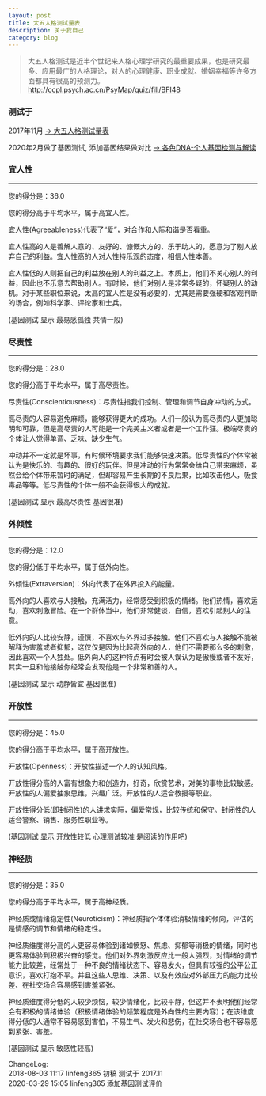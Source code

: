 ```yaml
---
layout: post
title: 大五人格测试量表
description: 关于我自己
category: blog
---
```


> 大五人格测试是近半个世纪来人格心理学研究的最重要成果，也是研究最多、应用最广的人格理论，对人的心理健康、职业成就、婚姻幸福等许多方面都具有很高的预测力。
> http://ccpl.psych.ac.cn/PsyMap/quiz/fill/BFI48

### 测试于

2017年11月 [ → 大五人格测试量表](http://ccpl.psych.ac.cn/PsyMap/quiz/fill/BFI48)

2020年2月做了基因测试, 添加基因结果做对比 [ → 各色DNA-个人基因检测与解读](https://www.gesedna.com/)



### 宜人性

* * *

您的得分是：36.0

您的得分高于平均水平，属于高宜人性。

宜人性(Agreeableness)代表了“爱”，对合作和人际和谐是否看重。

宜人性高的人是善解人意的、友好的、慷慨大方的、乐于助人的，愿意为了别人放弃自己的利益。宜人性高的人对人性持乐观的态度，相信人性本善。

宜人性低的人则把自己的利益放在别人的利益之上。本质上，他们不关心别人的利益，因此也不乐意去帮助别人。有时候，他们对别人是非常多疑的，怀疑别人的动机。对于某些职位来说，太高的宜人性是没有必要的，尤其是需要强硬和客观判断的场合，例如科学家、评论家和士兵。

(基因测试 显示 最易感孤独 共情一般)

### 尽责性

* * *

您的得分是：28.0

您的得分高于平均水平，属于高尽责性。

尽责性(Conscientiousness)：尽责性指我们控制、管理和调节自身冲动的方式。

高尽责的人容易避免麻烦，能够获得更大的成功。人们一般认为高尽责的人更加聪明和可靠，但是高尽责的人可能是一个完美主义者或者是一个工作狂。极端尽责的个体让人觉得单调、乏味、缺少生气。

冲动并不一定就是坏事，有时候环境要求我们能够快速决策。低尽责性的个体常被认为是快乐的、有趣的、很好的玩伴。但是冲动的行为常常会给自己带来麻烦，虽然会给个体带来暂时的满足，但却容易产生长期的不良后果，比如攻击他人，吸食毒品等等。低尽责性的个体一般不会获得很大的成就。

(基因测试 显示 最高尽责性 基因很准)

### 外倾性

* * *

您的得分是：12.0

您的得分低于平均水平，属于低外向性。

外倾性(Extraversion)：外向代表了在外界投入的能量。

高外向的人喜欢与人接触，充满活力，经常感受到积极的情绪。他们热情，喜欢运动，喜欢刺激冒险。在一个群体当中，他们非常健谈，自信，喜欢引起别人的注意。

低外向的人比较安静，谨慎，不喜欢与外界过多接触。他们不喜欢与人接触不能被解释为害羞或者抑郁，这仅仅是因为比起高外向的人，他们不需要那么多的刺激，因此喜欢一个人独处。低外向人的这种特点有时会被人误认为是傲慢或者不友好，其实一旦和他接触你经常会发现他是一个非常和善的人。

(基因测试 显示 动静皆宜 基因很准)

### 开放性

* * *

您的得分是：45.0

您的得分高于平均水平，属于高开放性。

开放性(Openness)：开放性描述一个人的认知风格。

开放性得分高的人富有想象力和创造力，好奇，欣赏艺术，对美的事物比较敏感。开放性的人偏爱抽象思维，兴趣广泛。开放性的人适合教授等职业。

开放性得分低(即封闭性)的人讲求实际，偏爱常规，比较传统和保守。封闭性的人适合警察、销售、服务性职业等。

(基因测试 显示 开放性较低 心理测试较准 是阅读的作用吧)

### 神经质

* * *

您的得分是：35.0

您的得分高于平均水平，属于高神经质。

神经质或情绪稳定性(Neuroticism)：神经质指个体体验消极情绪的倾向，评估的是情感的调节和情绪的稳定性。

神经质维度得分高的人更容易体验到诸如愤怒、焦虑、抑郁等消极的情绪，同时也更容易体验到积极兴奋的感觉。他们对外界刺激反应比一般人强烈，对情绪的调节能力比较差，经常处于一种不良的情绪状态下、容易发火，但具有较强的公平公正意识，喜欢打抱不平。并且这些人思维、决策、以及有效应对外部压力的能力比较差、在社交场合容易感到害羞紧张。

神经质维度得分低的人较少烦恼，较少情绪化，比较平静，但这并不表明他们经常会有积极的情绪体验（积极情绪体验的频繁程度是外向性的主要内容）；在该维度得分低的人通常不容易感到害怕，不易生气、发火和悲伤，在社交场合也不容易感到紧张、害羞。

(基因测试 显示 敏感性较高)


ChangeLog:  
2018-08-03 11:17 linfeng365 初稿  测试于 2017.11   
2020-03-29 15:05 linfeng365 添加基因测试评价